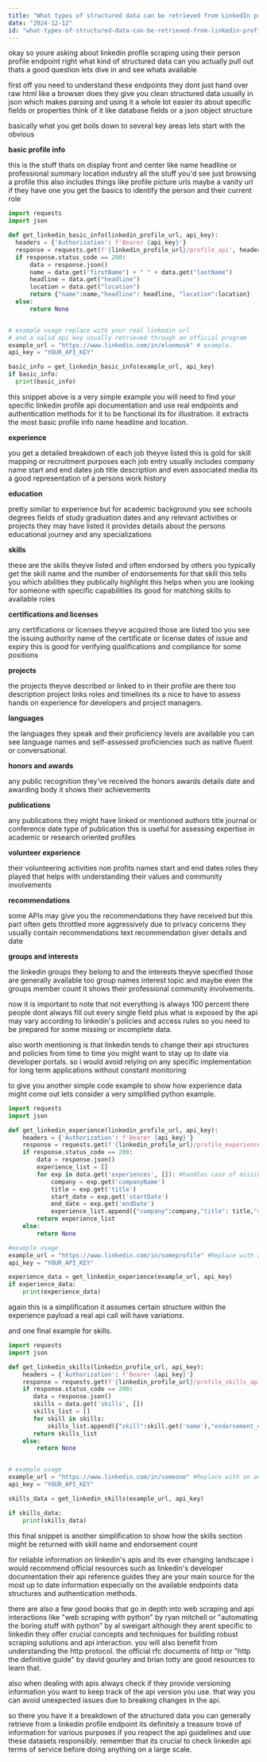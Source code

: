 ```yaml
---
title: "What types of structured data can be retrieved from LinkedIn profiles using a Person Profile endpoint? (Teaching point: Explains the output and capabilities of LinkedIn scraping APIs.)"
date: "2024-12-12"
id: "what-types-of-structured-data-can-be-retrieved-from-linkedin-profiles-using-a-person-profile-endpoint-teaching-point-explains-the-output-and-capabilities-of-linkedin-scraping-apis"
---
```


okay so youre asking about linkedin profile scraping using their person profile endpoint right what kind of structured data can you actually pull out thats a good question lets dive in and see whats available

first off you need to understand these endpoints they dont just hand over raw html like a browser does they give you clean structured data usually in json which makes parsing and using it a whole lot easier its about specific fields or properties think of it like database fields or a json object structure

basically what you get boils down to several key areas lets start with the obvious

**basic profile info**

this is the stuff thats on display front and center like name headline or professional summary location industry all the stuff you'd see just browsing a profile this also includes things like profile picture urls maybe a vanity url if they have one you get the basics to identify the person and their current role

```python
import requests
import json

def get_linkedin_basic_info(linkedin_profile_url, api_key):
  headers = {'Authorization': f'Bearer {api_key}'}
  response = requests.get(f'{linkedin_profile_url}/profile_api', headers=headers) #assuming profile_api is a correct endpoint for brevity youd use the real one.
  if response.status_code == 200:
      data = response.json()
      name = data.get("firstName") + " " + data.get("lastName")
      headline = data.get("headline")
      location = data.get("location")
      return {"name":name,"headline": headline, "location":location}
  else:
      return None


# example usage replace with your real linkedin url
# and a valid api key usually retrieved through an official program
example_url = "https://www.linkedin.com/in/elonmusk" # example.
api_key = "YOUR_API_KEY"

basic_info = get_linkedin_basic_info(example_url, api_key)
if basic_info:
  print(basic_info)

```
this snippet above is a very simple example you will need to find your specific linkedin profile api documentation and use real endpoints and authentication methods for it to be functional its for illustration. it extracts the most basic profile info name headline and location.

**experience**

you get a detailed breakdown of each job theyve listed this is gold for skill mapping or recruitment purposes each job entry usually includes company name start and end dates job title description and even associated media its a good representation of a persons work history

**education**

pretty similar to experience but for academic background you see schools degrees fields of study graduation dates and any relevant activities or projects they may have listed it provides details about the persons educational journey and any specializations

**skills**

these are the skills theyve listed and often endorsed by others you typically get the skill name and the number of endorsements for that skill this tells you which abilities they publically highlight this helps when you are looking for someone with specific capabilities its good for matching skills to available roles

**certifications and licenses**

any certifications or licenses theyve acquired those are listed too you see the issuing authority name of the certificate or license dates of issue and expiry this is good for verifying qualifications and compliance for some positions

**projects**

the projects theyve described or linked to in their profile are there too description project links roles and timelines its a nice to have to assess hands on experience for developers and project managers.

**languages**

the languages they speak and their proficiency levels are available you can see language names and self-assessed proficiencies such as native fluent or conversational.

**honors and awards**

any public recognition they've received the honors awards details date and awarding body it shows their achievements

**publications**

any publications they might have linked or mentioned authors title journal or conference date type of publication this is useful for assessing expertise in academic or research oriented profiles

**volunteer experience**

their volunteering activities non profits names start and end dates roles they played that helps with understanding their values and community involvements

**recommendations**

some APIs may give you the recommendations they have received but this part often gets throttled more aggressively due to privacy concerns they usually contain recommendations text recommendation giver details and date

**groups and interests**

the linkedin groups they belong to and the interests theyve specified those are generally available too group names interest topic and maybe even the groups member count it shows their professional community involvements.

now it is important to note that not everything is always 100 percent there people dont always fill out every single field plus what is exposed by the api may vary according to linkedin's policies and access rules so you need to be prepared for some missing or incomplete data.

also worth mentioning is that linkedin tends to change their api structures and policies from time to time you might want to stay up to date via developer portals. so i would avoid relying on any specific implementation for long term applications without constant monitoring

to give you another simple code example to show how experience data might come out lets consider a very simplified python example.

```python
import requests
import json

def get_linkedin_experience(linkedin_profile_url, api_key):
    headers = {'Authorization': f'Bearer {api_key}'}
    response = requests.get(f'{linkedin_profile_url}/profile_experience_api', headers=headers) #assuming profile_experience_api is a correct endpoint for brevity
    if response.status_code == 200:
        data = response.json()
        experience_list = []
        for exp in data.get('experiences', []): #handles case of missing experiences
            company = exp.get('companyName')
            title = exp.get('title')
            start_date = exp.get('startDate')
            end_date = exp.get('endDate')
            experience_list.append({"company":company,"title": title,"start_date":start_date,"end_date":end_date})
        return experience_list
    else:
        return None

#example usage
example_url = "https://www.linkedin.com/in/someprofile" #Replace with a real link
api_key = "YOUR_API_KEY"

experience_data = get_linkedin_experience(example_url, api_key)
if experience_data:
    print(experience_data)

```

again this is a simplification it assumes certain structure within the experience payload a real api call will have variations.

and one final example for skills.

```python
import requests
import json

def get_linkedin_skills(linkedin_profile_url, api_key):
    headers = {'Authorization': f'Bearer {api_key}'}
    response = requests.get(f'{linkedin_profile_url}/profile_skills_api', headers=headers) #assuming profile_skills_api is a correct endpoint for brevity
    if response.status_code == 200:
       data = response.json()
       skills = data.get('skills', [])
       skills_list = []
       for skill in skills:
           skills_list.append({"skill":skill.get('name'),"endorsement_count":skill.get('endorsementCount')})
       return skills_list
    else:
        return None


# example usage
example_url = "https://www.linkedin.com/in/someone" #Replace with an actual link
api_key = "YOUR_API_KEY"

skills_data = get_linkedin_skills(example_url, api_key)

if skills_data:
    print(skills_data)
```
this final snippet is another simplification to show how the skills section might be returned with skill name and endorsement count

for reliable information on linkedin's apis and its ever changing landscape i would recommend official resources such as linkedin's developer documentation their api reference guides they are your main source for the most up to date information especially on the available endpoints data structures and authentication methods.

there are also a few good books that go in depth into web scraping and api interactions like "web scraping with python" by ryan mitchell or "automating the boring stuff with python" by al sweigart although they arent specific to linkedin they offer crucial concepts and techniques for building robust scraping solutions and api interaction. you will also benefit from understanding the http protocol. the official rfc documents of http or "http the definitive guide" by david gourley and brian totty are good resources to learn that.

also when dealing with apis always check if they provide versioning information you want to keep track of the api version you use.
that way you can avoid unexpected issues due to breaking changes in the api.

so there you have it a breakdown of the structured data you can generally retrieve from a linkedin profile endpoint its definitely a treasure trove of information for various purposes if you respect the api guidelines and use these datasets responsibly. remember that its crucial to check linkedin api terms of service before doing anything on a large scale.
